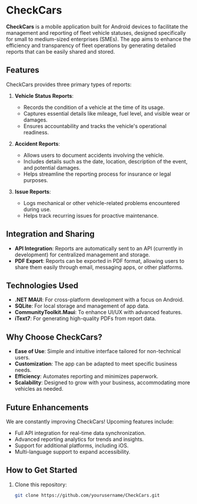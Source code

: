 # CheckCars  

**CheckCars** is a mobile application built for Android devices to facilitate the management and reporting of fleet vehicle statuses, designed specifically for small to medium-sized enterprises (SMEs). The app aims to enhance the efficiency and transparency of fleet operations by generating detailed reports that can be easily shared and stored.  

## Features  

CheckCars provides three primary types of reports:  
1. **Vehicle Status Reports**:  
   - Records the condition of a vehicle at the time of its usage.  
   - Captures essential details like mileage, fuel level, and visible wear or damages.  
   - Ensures accountability and tracks the vehicle's operational readiness.  

2. **Accident Reports**:  
   - Allows users to document accidents involving the vehicle.  
   - Includes details such as the date, location, description of the event, and potential damages.  
   - Helps streamline the reporting process for insurance or legal purposes.  

3. **Issue Reports**:  
   - Logs mechanical or other vehicle-related problems encountered during use.  
   - Helps track recurring issues for proactive maintenance.  

## Integration and Sharing  

- **API Integration**: Reports are automatically sent to an API (currently in development) for centralized management and storage.  
- **PDF Export**: Reports can be exported in PDF format, allowing users to share them easily through email, messaging apps, or other platforms.  

## Technologies Used  

- **.NET MAUI**: For cross-platform development with a focus on Android.  
- **SQLite**: For local storage and management of app data.  
- **CommunityToolkit.Maui**: To enhance UI/UX with advanced features.  
- **iText7**: For generating high-quality PDFs from report data.  

## Why Choose CheckCars?  

- **Ease of Use**: Simple and intuitive interface tailored for non-technical users.  
- **Customization**: The app can be adapted to meet specific business needs.  
- **Efficiency**: Automates reporting and minimizes paperwork.  
- **Scalability**: Designed to grow with your business, accommodating more vehicles as needed.  

## Future Enhancements  

We are constantly improving CheckCars! Upcoming features include:  
- Full API integration for real-time data synchronization.  
- Advanced reporting analytics for trends and insights.  
- Support for additional platforms, including iOS.  
- Multi-language support to expand accessibility.  

## How to Get Started  

1. Clone this repository:  
   ```bash
   git clone https://github.com/yourusername/CheckCars.git
